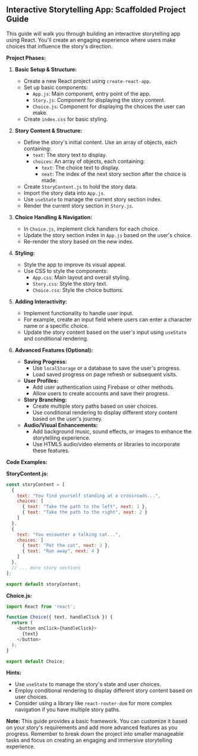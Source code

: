 ## Interactive Storytelling App: Scaffolded Project Guide

This guide will walk you through building an interactive storytelling app using React. You'll create an engaging experience where users make choices that influence the story's direction. 

**Project Phases:**

1. **Basic Setup & Structure:**
   - Create a new React project using `create-react-app`.
   - Set up basic components:
     - `App.js`: Main component, entry point of the app.
     - `Story.js`: Component for displaying the story content.
     - `Choice.js`: Component for displaying the choices the user can make.
   - Create `index.css` for basic styling.

2. **Story Content & Structure:**
   - Define the story's initial content. Use an array of objects, each containing:
     - `text`: The story text to display.
     - `choices`: An array of objects, each containing:
       - `text`: The choice text to display.
       - `next`: The index of the next story section after the choice is made.
   - Create `StoryContent.js` to hold the story data.
   - Import the story data into `App.js`.
   -  Use `useState` to manage the current story section index.
   - Render the current story section in `Story.js`.

3. **Choice Handling & Navigation:**
   -  In `Choice.js`, implement click handlers for each choice.
   -  Update the story section index in `App.js` based on the user's choice.
   -  Re-render the story based on the new index.

4. **Styling:**
   - Style the app to improve its visual appeal.
   - Use CSS to style the components:
     - `App.css`: Main layout and overall styling.
     - `Story.css`: Style the story text.
     - `Choice.css`: Style the choice buttons.

5. **Adding Interactivity:**
   - Implement functionality to handle user input.
   - For example, create an input field where users can enter a character name or a specific choice.
   -  Update the story content based on the user's input using `useState` and conditional rendering.

6. **Advanced Features (Optional):**
   - **Saving Progress:**
     - Use `localStorage` or a database to save the user's progress.
     - Load saved progress on page refresh or subsequent visits.
   - **User Profiles:**
     - Add user authentication using Firebase or other methods.
     - Allow users to create accounts and save their progress.
   - **Story Branching:**
     -  Create multiple story paths based on user choices.
     -  Use conditional rendering to display different story content based on the user's journey.
   - **Audio/Visual Enhancements:**
     - Add background music, sound effects, or images to enhance the storytelling experience.
     - Use HTML5 audio/video elements or libraries to incorporate these features.

**Code Examples:**

**StoryContent.js:**

```javascript
const storyContent = [
  {
    text: "You find yourself standing at a crossroads...",
    choices: [
      { text: "Take the path to the left", next: 1 },
      { text: "Take the path to the right", next: 2 }
    ]
  },
  { 
    text: "You encounter a talking cat...", 
    choices: [
      { text: "Pet the cat", next: 3 },
      { text: "Run away", next: 4 }
    ]
  },
  // ... more story sections
];

export default storyContent;
```

**Choice.js:**

```javascript
import React from 'react';

function Choice({ text, handleClick }) {
  return (
    <button onClick={handleClick}>
      {text}
    </button>
  );
}

export default Choice;
```

**Hints:**

- Use `useState` to manage the story's state and user choices.
- Employ conditional rendering to display different story content based on user choices.
- Consider using a library like `react-router-dom` for more complex navigation if you have multiple story paths.

**Note:** This guide provides a basic framework. You can customize it based on your story's requirements and add more advanced features as you progress. Remember to break down the project into smaller manageable tasks and focus on creating an engaging and immersive storytelling experience. 
